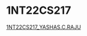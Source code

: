 # 1NT22CS217
[1NT22CS217_YASHAS.C.RAJU](C:\Users\yasha\OneDrive\Desktop\1NT22CS217_YASHASCRAJU.htm)
